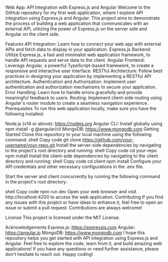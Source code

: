 Web App: API Integration with Express.js and Angular
Welcome to the GitHub repository for my first web application, where I explore API integration using Express.js and Angular. This project aims to demonstrate the process of building a web application that communicates with an external API, utilizing the power of Express.js on the server side and Angular on the client side.

Features
API Integration: Learn how to connect your web app with external APIs and fetch data to display in your application.
Express.js Backend: Utilize Express.js, a fast and minimalist web application framework, to handle API requests and serve data to the client.
Angular Frontend: Leverage Angular, a powerful TypeScript-based framework, to create a responsive and interactive user interface.
RESTful Architecture: Follow best practices in designing your application by implementing a RESTful API architecture.
Authentication and Authorization: Implement user authentication and authorization mechanisms to secure your application.
Error Handling: Learn how to handle errors gracefully and provide meaningful feedback to users.
Routing: Implement client-side routing using Angular's router module to create a seamless navigation experience.
Prerequisites
To run this web application locally, make sure you have the following installed:

Node.js (v14 or above): https://nodejs.org
Angular CLI: Install globally using npm install -g @angular/cli
MongoDB: https://www.mongodb.com
Getting Started
Clone this repository to your local machine using the following command:
shell
Copy code
git clone https://github.com/your-username/your-repo.git
Install the server-side dependencies by navigating to the project's root directory and running:
shell
Copy code
cd your-repo
npm install
Install the client-side dependencies by navigating to the client directory and running:
shell
Copy code
cd client
npm install
Configure your API credentials and other necessary configurations in the .env file.

Start the server and client concurrently by running the following command in the project's root directory:

shell
Copy code
npm run dev
Open your web browser and visit http://localhost:4200 to access the web application.
Contributing
If you find any issues with this project or have ideas to enhance it, feel free to open an issue or submit a pull request. Contributions are always welcome!

License
This project is licensed under the MIT License.

Acknowledgements
Express.js: https://expressjs.com
Angular: https://angular.io
MongoDB: https://www.mongodb.com
I hope this repository helps you get started with API integration using Express.js and Angular. Feel free to explore the code, learn from it, and build amazing web applications! If you have any questions or need further assistance, please don't hesitate to reach out. Happy coding!
